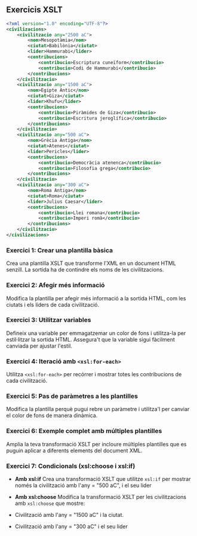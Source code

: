 ## Exercicis XSLT

```xml
<?xml version="1.0" encoding="UTF-8"?>
<civilizacions>
    <civilitzacio any="2500 aC">
        <nom>Mesopotàmia</nom>
        <ciutat>Babilònia</ciutat>
        <lider>Hammurabi</lider>
        <contribucions>
            <contribucio>Escriptura cuneïform</contribucio>
            <contribucio>Codi de Hammurabi</contribucio>
        </contribucions>
    </civilitzacio>
    <civilitzacio any="1500 aC">
        <nom>Egipte Antic</nom>
        <ciutat>Giza</ciutat>
        <lider>Khufu</lider>
        <contribucions>
            <contribucio>Piràmides de Giza</contribucio>
            <contribucio>Escritura jeroglífica</contribucio>
        </contribucions>
    </civilitzacio>
    <civilitzacio any="500 aC">
        <nom>Grècia Antiga</nom>
        <ciutat>Atenes</ciutat>
        <lider>Pericles</lider>
        <contribucions>
            <contribucio>Democràcia atenenca</contribucio>
            <contribucio>Filosofia grega</contribucio>
        </contribucions>
    </civilitzacio>
    <civilitzacio any="300 aC">
        <nom>Roma Antiga</nom>
        <ciutat>Roma</ciutat>
        <lider>Julius Caesar</lider>
        <contribucions>
            <contribucio>Llei romana</contribucio>
            <contribucio>Imperi romà</contribucio>
        </contribucions>
    </civilitzacio>
</civilizacions>
```


### Exercici 1: Crear una plantilla bàsica
Crea una plantilla XSLT que transforme l'XML en un document HTML senzill. La sortida ha de contindre els noms de les civilitzacions.

### Exercici 2: Afegir més informació
Modifica la plantilla per afegir més informació a la sortida HTML, com les ciutats i els líders de cada civilització.

### Exercici 3: Utilitzar variables
Defineix una variable per emmagatzemar un color de fons i utilitza-la per estil·litzar la sortida HTML. Assegura't que la variable sigui fàcilment canviada per ajustar l'estil.

### Exercici 4: Iteració amb `<xsl:for-each>`
Utilitza `<xsl:for-each>` per recórrer i mostrar totes les contribucions de cada civilització.

### Exercici 5: Pas de paràmetres a les plantilles
Modifica la plantilla perquè pugui rebre un paràmetre i utilitza'l per canviar el color de fons de manera dinàmica.

### Exercici 6: Exemple complet amb múltiples plantilles
Amplia la teva transformació XSLT per incloure múltiples plantilles que es puguin aplicar a diferents elements del document XML.

### Exercici 7: Condicionals (xsl:choose i xsl:if)
- **Amb xsl:if**
Crea una transformació XSLT que utilitze `xsl:if` per mostrar només la civilització amb l'any = "500 aC", i el seu lider

- **Amb xsl:choose**
Modifica la transformació XSLT per les civilitzacions amb `xsl:choose` que mostre:
- Civilització amb l'any = "1500 aC" i la ciutat.
- Civilització amb l'any = "300 aC" i el seu lider
